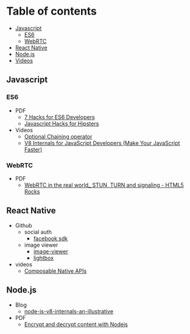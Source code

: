 # Table of contents

- [Javascript](#javascript)
  - [ES6](#es6)
  - [WebRTC](#webrtc)
- [React Native](#react-native-resources)
- [Node.js](#nodejs)
- [Videos](#videos)

## Javascript
### ES6
  - PDF
    - [7 Hacks for ES6 Developers](pdf/js/7%20Hacks%20for%20ES6%20Developers%20–%20DailyJS%20–%20Medium.pdf)
    - [Javascript Hacks for Hipsters](pdf/js/Javascript%20Hacks%20for%20Hipsters%20–%20Hacker%20Noon.pdf)
  - Videos
    - [Optional Chaining operator](https://www.youtube.com/watch?v=FKRVqtP8o48)
    - [V8 Internals for JavaScript Developers (Make Your JavaScript Faster)](https://www.youtube.com/watch?v=EhpmNyR2Za0)
### WebRTC
  - PDF
    - [WebRTC in the real world_ STUN, TURN and signaling - HTML5 Rocks](pdf/webrtc/WebRTC%20in%20the%20real%20world_%20STUN%2C%20TURN%20and%20signaling%20-%20HTML5%20Rocks.pdf)
  
## React Native
  - Github
    - social auth
      - [facebook sdk](https://developers.facebook.com/docs/react-native/login)
    - image viewer
      - [image-viewer](https://github.com/ascoders/react-native-image-viewer)
      - [lightbox](https://github.com/oblador/react-native-lightbox)
  - videos
    - [Composable Native APIs](https://www.youtube.com/watch?v=ksdnkm_zSW8)

## Node.js
  - Blog
    - [node-js-v8-internals-an-illustrative](https://codeburst.io/node-js-v8-internals-an-illustrative-primer-83766e983bf6)
  - PDF
    - [Encrypt and decrypt content with Nodejs](pdf/node/Encrypt%20and%20decrypt%20content%20with%20Nodejs%20-%20chris-rock.pdf)
